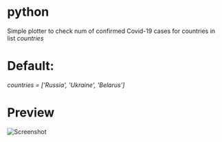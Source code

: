 # python
Simple plotter to check num of confirmed Covid-19 cases for countries in list *countries*

# Default:
*countries = ['Russia', 'Ukraine', 'Belarus']*

# Preview

![Screenshot](image.png)
